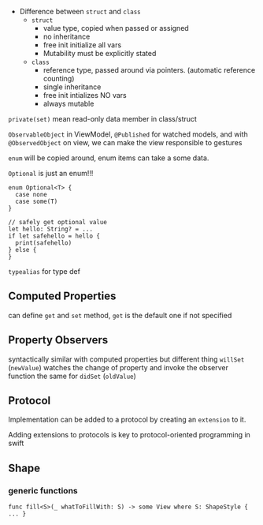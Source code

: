 - Difference between `struct` and `class`
  - `struct` 
    - value type, copied when passed or assigned
    - no inheritance
    - free init initialize all vars
    - Mutability must be explicitly stated 
  - `class` 
    - reference type, passed around via pointers. (automatic reference counting)
    - single inheritance
    - free init intializes NO vars
    - always mutable


`private(set)` mean read-only data member in class/struct


`ObservableObject` in ViewModel, `@Published` for watched models, and with `@ObservedObject` on view, we can make the view responsible to gestures


`enum` will be copied around, enum items can take a some data. 

`Optional` is just an enum!!!

```
enum Optional<T> {
  case none
  case some(T)
}
```

```
// safely get optional value
let hello: String? = ...
if let safehello = hello {
  print(safehello)
} else {
}
```

`typealias` for type def 


## Computed Properties
can define `get` and `set` method, `get` is the default one if not specified

## Property Observers
syntactically similar with computed properties but different thing
`willSet` (`newValue`) watches the change of property and invoke the observer function
the same for `didSet` (`oldValue`)


## Protocol
Implementation can be added to a protocol by creating an `extension` to it.

Adding extensions to protocols is key to protocol-oriented programming in swift


## Shape 

### generic functions
```
func fill<S>(_ whatToFillWith: S) -> some View where S: ShapeStyle { ... }
```



